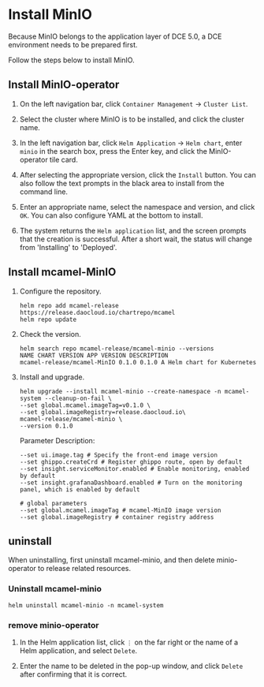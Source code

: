 # Install MinIO

Because MinIO belongs to the application layer of DCE 5.0, a DCE environment needs to be prepared first.

Follow the steps below to install MinIO.

## Install MinIO-operator

1. On the left navigation bar, click `Container Management` -> `Cluster List`.

    

2. Select the cluster where MinIO is to be installed, and click the cluster name.

    

3. In the left navigation bar, click `Helm Application` -> `Helm chart`, enter `minio` in the search box, press the Enter key, and click the MinIO-operator tile card.

    

4. After selecting the appropriate version, click the `Install` button. You can also follow the text prompts in the black area to install from the command line.

    

5. Enter an appropriate name, select the namespace and version, and click `OK`. You can also configure YAML at the bottom to install.

    

    

6. The system returns the `Helm application` list, and the screen prompts that the creation is successful. After a short wait, the status will change from 'Installing' to 'Deployed'.

    

## Install mcamel-MinIO

1. Configure the repository.

    ```shell
    helm repo add mcamel-release https://release.daocloud.io/chartrepo/mcamel
    helm repo update
    ```

2. Check the version.

    ```shell
    helm search repo mcamel-release/mcamel-minio --versions
    NAME CHART VERSION APP VERSION DESCRIPTION
    mcamel-release/mcamel-MinIO 0.1.0 0.1.0 A Helm chart for Kubernetes
    ```

3. Install and upgrade.

    ```shell
    helm upgrade --install mcamel-minio --create-namespace -n mcamel-system --cleanup-on-fail \
    --set global.mcamel.imageTag=v0.1.0 \
    --set global.imageRegistry=release.daocloud.io\
    mcamel-release/mcamel-minio \
    --version 0.1.0
    ```

    Parameter Description:

    ```shell
    --set ui.image.tag # Specify the front-end image version
    --set ghippo.createCrd # Register ghippo route, open by default
    --set insight.serviceMonitor.enabled # Enable monitoring, enabled by default
    --set insight.grafanaDashboard.enabled # Turn on the monitoring panel, which is enabled by default

    # global parameters
    --set global.mcamel.imageTag # mcamel-MinIO image version
    --set global.imageRegistry # container registry address
    ```

## uninstall

When uninstalling, first uninstall mcamel-minio, and then delete minio-operator to release related resources.

### Uninstall mcamel-minio

```shell
helm uninstall mcamel-minio -n mcamel-system
```

### remove minio-operator

1. In the Helm application list, click `⋮` on the far right or the name of a Helm application, and select `Delete`.

    

2. Enter the name to be deleted in the pop-up window, and click `Delete` after confirming that it is correct.

    